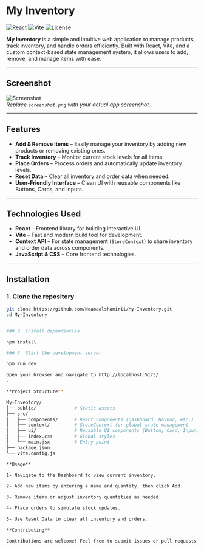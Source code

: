 # My Inventory

![React](https://img.shields.io/badge/React-17.0.2-blue?logo=react)
![Vite](https://img.shields.io/badge/Vite-7.1.11-yellow?logo=vite)
![License](https://img.shields.io/badge/License-MIT-green)

**My Inventory** is a simple and intuitive web application to manage products, track inventory, and handle orders efficiently. Built with React, Vite, and a custom context-based state management system, it allows users to add, remove, and manage items with ease.

---

## Screenshot

![Screenshot](./screenshot.png)  
*Replace `screenshot.png` with your actual app screenshot.*

---

## Features

- **Add & Remove Items** – Easily manage your inventory by adding new products or removing existing ones.  
- **Track Inventory** – Monitor current stock levels for all items.  
- **Place Orders** – Process orders and automatically update inventory levels.  
- **Reset Data** – Clear all inventory and order data when needed.  
- **User-Friendly Interface** – Clean UI with reusable components like Buttons, Cards, and Inputs.  

---

## Technologies Used

- **React** – Frontend library for building interactive UI.  
- **Vite** – Fast and modern build tool for development.  
- **Context API** – For state management (`StoreContext`) to share inventory and order data across components.  
- **JavaScript & CSS** – Core frontend technologies.  

---

## Installation

### 1. Clone the repository
```bash
git clone https://github.com/Neamaalshamirii/My-Inventory.git
cd My-Inventory


### 2. Install dependencies

npm install

### 3. Start the development server

npm run dev

Open your browser and navigate to http://localhost:5173/
.

**Project Structure**

My-Inventory/
├── public/              # Static assets
├── src/
│   ├── components/      # React components (Dashboard, Navbar, etc.)
│   ├── context/         # StoreContext for global state management
│   ├── ui/              # Reusable UI components (Button, Card, Input)
│   ├── index.css        # Global styles
│   └── main.jsx         # Entry point
├── package.json
└── vite.config.js

**Usage**

1- Navigate to the Dashboard to view current inventory.

2- Add new items by entering a name and quantity, then click Add.

3- Remove items or adjust inventory quantities as needed.

4- Place orders to simulate stock updates.

5- Use Reset Data to clear all inventory and orders.

**Contributing**

Contributions are welcome! Feel free to submit issues or pull requests for improvements or bug fixes.
